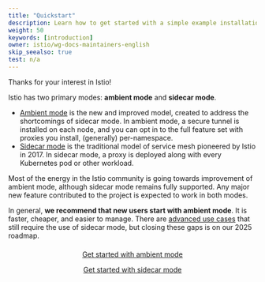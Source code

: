 ```yaml
---
title: "Quickstart"
description: Learn how to get started with a simple example installation.
weight: 50
keywords: [introduction]
owner: istio/wg-docs-maintainers-english
skip_seealso: true
test: n/a
---
```


Thanks for your interest in Istio!

Istio has two primary modes: **ambient mode** and **sidecar mode**.

* [Ambient mode](/pt-br/docs/overview/dataplane-modes/#ambient-mode) is the new and improved model, created to address the shortcomings of sidecar mode. In ambient mode, a secure tunnel is installed on each node, and you can opt in to the full feature set with proxies you install, (generally) per-namespace.
* [Sidecar mode](/pt-br/docs/overview/dataplane-modes/#sidecar-mode) is the traditional model of service mesh pioneered by Istio in 2017. In sidecar mode, a proxy is deployed along with every Kubernetes pod or other workload.

Most of the energy in the Istio community is going towards improvement of ambient mode, although sidecar mode remains fully supported. Any major new feature contributed to the project is expected to work in both modes.

In general, **we recommend that new users start with ambient mode**. It is faster, cheaper, and easier to manage. There are [advanced use cases](/pt-br/docs/overview/dataplane-modes/#unsupported-features) that still require the use of sidecar mode, but closing these gaps is on our 2025 roadmap.

<div style="text-align: center;">
  <div style="display: inline-block;">
    <a href="/docs/ambient/getting-started"
       style="display: inline-block; min-width: 18em; margin: 0.5em;"
       class="btn btn--secondary"
       id="get-started-ambient">Get started with ambient mode</a>
    <a href="/docs/setup/getting-started"
       style="display: inline-block; min-width: 18em; margin: 0.5em;"
       class="btn btn--secondary"
       id="get-started-sidecar">Get started with sidecar mode</a>
  </div>
</div>

